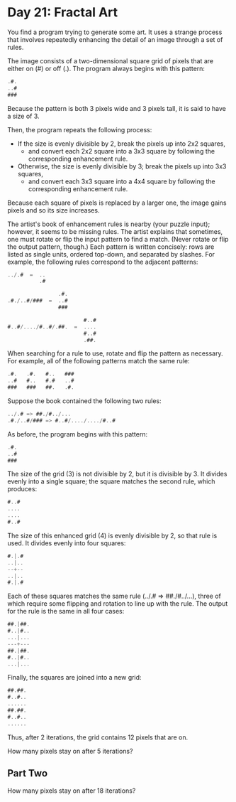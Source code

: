 # Day 21: Fractal Art

You find a program trying to generate some art.
It uses a strange process that involves repeatedly enhancing
the detail of an image through a set of rules.

The image consists of a two-dimensional square grid of pixels that are
either on (#) or off (.). The program always begins with this pattern:

```scala
.#.
..#
###
```

Because the pattern is both 3 pixels wide and 3 pixels tall,
it is said to have a size of 3.

Then, the program repeats the following process:

- If the size is evenly divisible by 2, break the pixels up into 2x2 squares,
  - and convert each 2x2 square into a 3x3 square by following the corresponding
    enhancement rule.
- Otherwise, the size is evenly divisible by 3; break the pixels up into 3x3 squares,
  - and convert each 3x3 square into a 4x4 square by following the corresponding
    enhancement rule.

Because each square of pixels is replaced by a larger one,
the image gains pixels and so its size increases.

The artist's book of enhancement rules is nearby (your puzzle input);
however, it seems to be missing rules. The artist explains that sometimes,
one must rotate or flip the input pattern to find a match.
(Never rotate or flip the output pattern, though.)
Each pattern is written concisely: rows are listed as single units,
ordered top-down, and separated by slashes.
For example, the following rules correspond to the adjacent patterns:

```scala
../.#  =  ..
          .#

                .#.
.#./..#/###  =  ..#
                ###

                        #..#
#..#/..../#..#/.##.  =  ....
                        #..#
                        .##.
```

When searching for a rule to use, rotate and flip the pattern as necessary.
For example, all of the following patterns match the same rule:

```scala
.#.   .#.   #..   ###
..#   #..   #.#   ..#
###   ###   ##.   .#.
```

Suppose the book contained the following two rules:

```scala
../.# => ##./#../...
.#./..#/### => #..#/..../..../#..#
```

As before, the program begins with this pattern:

```scala
.#.
..#
###
```

The size of the grid (3) is not divisible by 2, but it is divisible by 3.
It divides evenly into a single square;
the square matches the second rule, which produces:

```scala
#..#
....
....
#..#
```

The size of this enhanced grid (4) is evenly divisible by 2, so that rule is used.
It divides evenly into four squares:

```scala
#.|.#
..|..
--+--
..|..
#.|.#
```

Each of these squares matches the same rule (../.# => ##./#../...),
three of which require some flipping and rotation to line up with the rule.
The output for the rule is the same in all four cases:

```scala
##.|##.
#..|#..
...|...
---+---
##.|##.
#..|#..
...|...
```

Finally, the squares are joined into a new grid:

```scala
##.##.
#..#..
......
##.##.
#..#..
......
```

Thus, after 2 iterations, the grid contains 12 pixels that are on.

How many pixels stay on after 5 iterations?

## Part Two

How many pixels stay on after 18 iterations?
